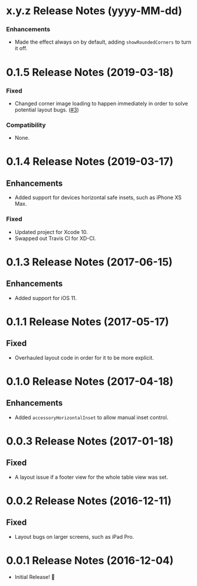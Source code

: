 x.y.z Release Notes (yyyy-MM-dd)
=============================================================

### Enhancements

* Made the effect always on by default, adding `showRoundedCorners` to turn it off.

0.1.5 Release Notes (2019-03-18)
=============================================================

### Fixed
* Changed corner image loading to happen immediately in order to solve potential layout bugs. ([#3](https://github.com/TimOliver/TORoundedTableView/issues/3))

### Compatibility
* None.

0.1.4 Release Notes (2019-03-17)
=============================================================

## Enhancements
* Added support for devices horizontal safe insets, such as iPhone XS Max.

### Fixed
* Updated project for Xcode 10.
* Swapped out Travis CI for XD-CI.

0.1.3 Release Notes (2017-06-15)
=============================================================

## Enhancements
* Added support for iOS 11.

0.1.1 Release Notes (2017-05-17)
=============================================================

## Fixed
* Overhauled layout code in order for it to be more explicit.

0.1.0 Release Notes (2017-04-18)
=============================================================

## Enhancements
* Added `accessoryHorizontalInset` to allow manual inset control.

0.0.3 Release Notes (2017-01-18)
=============================================================

## Fixed
* A layout issue if a footer view for the whole table view was set.

0.0.2 Release Notes (2016-12-11)
=============================================================

## Fixed
* Layout bugs on larger screens, such as iPad Pro.

0.0.1 Release Notes (2016-12-04)
=============================================================

* Initial Release! 🎉
